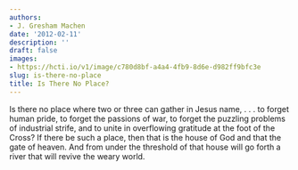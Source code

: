 ```yaml
---
authors:
- J. Gresham Machen
date: '2012-02-11'
description: ''
draft: false
images:
- https://hcti.io/v1/image/c780d8bf-a4a4-4fb9-8d6e-d982ff9bfc3e
slug: is-there-no-place
title: Is There No Place?
---
```


Is there no place where two or three can gather in Jesus name, . . . to forget human pride, to forget the passions of war, to forget the puzzling problems of industrial strife, and to unite in overflowing gratitude at the foot of the Cross? If there be such a place, then that is the house of God and that the gate of heaven. And from under the threshold of that house will go forth a river that will revive the weary world.